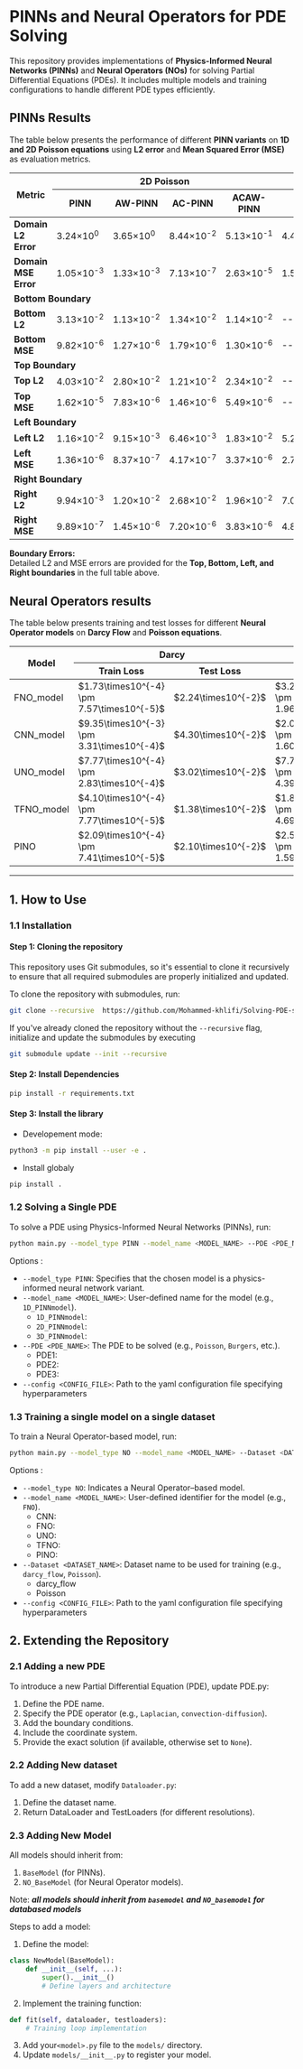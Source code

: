 # PINNs and Neural Operators for PDE Solving

This repository provides implementations of **Physics-Informed Neural Networks (PINNs)** and **Neural Operators (NOs)** for solving Partial Differential Equations (PDEs). It includes multiple models and training configurations to handle different PDE types efficiently.

## PINNs Results

The table below presents the performance of different **PINN variants** on **1D and 2D Poisson equations** using **L2 error** and **Mean Squared Error (MSE)** as evaluation metrics.

<table>
  <thead>
    <tr>
      <th rowspan="2">Metric</th>
      <th colspan="4">2D Poisson</th>
      <th colspan="4">1D Poisson</th>
    </tr>
    <tr>
      <th>PINN</th>
      <th>AW-PINN</th>
      <th>AC-PINN</th>
      <th>ACAW-PINN</th>
      <th>PINN</th>
      <th>AW-PINN</th>
      <th>AC-PINN</th>
      <th>ACAW-PINN</th>
    </tr>
  </thead>
  <tbody>
    <tr>
      <td><strong>Domain L2 Error</strong></td>
      <td>3.24×10<sup>0</sup></td>
      <td>3.65×10<sup>0</sup></td>
      <td>8.44×10<sup>-2</sup></td>
      <td>5.13×10<sup>-1</sup></td>
      <td>4.42×10<sup>-1</sup></td>
      <td>1.15×10<sup>-1</sup></td>
      <td>6.83×10<sup>-4</sup></td>
      <td>2.73×10<sup>-3</sup></td>
    </tr>
    <tr>
      <td><strong>Domain MSE Error</strong></td>
      <td>1.05×10<sup>-3</sup></td>
      <td>1.33×10<sup>-3</sup></td>
      <td>7.13×10<sup>-7</sup></td>
      <td>2.63×10<sup>-5</sup></td>
      <td>1.55×10<sup>-1</sup></td>
      <td>1.05×10<sup>-2</sup></td>
      <td>3.71×10<sup>-7</sup></td>
      <td>5.93×10<sup>-6</sup></td>
    </tr>
    <tr>
      <td colspan="9"><strong>Bottom Boundary</strong></td>
    </tr>
    <tr>
      <td><strong>Bottom L2</strong></td>
      <td>3.13×10<sup>-2</sup></td>
      <td>1.13×10<sup>-2</sup></td>
      <td>1.34×10<sup>-2</sup></td>
      <td>1.14×10<sup>-2</sup></td>
      <td>--</td>
      <td>--</td>
      <td>--</td>
      <td>--</td>
    </tr>
    <tr>
      <td><strong>Bottom MSE</strong></td>
      <td>9.82×10<sup>-6</sup></td>
      <td>1.27×10<sup>-6</sup></td>
      <td>1.79×10<sup>-6</sup></td>
      <td>1.30×10<sup>-6</sup></td>
      <td>--</td>
      <td>--</td>
      <td>--</td>
      <td>--</td>
    </tr>
    <tr>
      <td colspan="9"><strong>Top Boundary</strong></td>
    </tr>
    <tr>
      <td><strong>Top L2</strong></td>
      <td>4.03×10<sup>-2</sup></td>
      <td>2.80×10<sup>-2</sup></td>
      <td>1.21×10<sup>-2</sup></td>
      <td>2.34×10<sup>-2</sup></td>
      <td>--</td>
      <td>--</td>
      <td>--</td>
      <td>--</td>
    </tr>
    <tr>
      <td><strong>Top MSE</strong></td>
      <td>1.62×10<sup>-5</sup></td>
      <td>7.83×10<sup>-6</sup></td>
      <td>1.46×10<sup>-6</sup></td>
      <td>5.49×10<sup>-6</sup></td>
      <td>--</td>
      <td>--</td>
      <td>--</td>
      <td>--</td>
    </tr>
    <tr>
      <td colspan="9"><strong>Left Boundary</strong></td>
    </tr>
    <tr>
      <td><strong>Left L2</strong></td>
      <td>1.16×10<sup>-2</sup></td>
      <td>9.15×10<sup>-3</sup></td>
      <td>6.46×10<sup>-3</sup></td>
      <td>1.83×10<sup>-2</sup></td>
      <td>5.26×10<sup>-4</sup></td>
      <td>4.29×10<sup>-4</sup></td>
      <td>1.06×10<sup>-3</sup></td>
      <td>1.57×10<sup>-4</sup></td>
    </tr>
    <tr>
      <td><strong>Left MSE</strong></td>
      <td>1.36×10<sup>-6</sup></td>
      <td>8.37×10<sup>-7</sup></td>
      <td>4.17×10<sup>-7</sup></td>
      <td>3.37×10<sup>-6</sup></td>
      <td>2.76×10<sup>-7</sup></td>
      <td>1.84×10<sup>-7</sup></td>
      <td>1.11×10<sup>-6</sup></td>
      <td>2.46×10<sup>-8</sup></td>
    </tr>
    <tr>
      <td colspan="9"><strong>Right Boundary</strong></td>
    </tr>
    <tr>
      <td><strong>Right L2</strong></td>
      <td>9.94×10<sup>-3</sup></td>
      <td>1.20×10<sup>-2</sup></td>
      <td>2.68×10<sup>-2</sup></td>
      <td>1.96×10<sup>-2</sup></td>
      <td>7.01×10<sup>-4</sup></td>
      <td>4.26×10<sup>-3</sup></td>
      <td>1.05×10<sup>-3</sup></td>
      <td>1.88×10<sup>-4</sup></td>
    </tr>
    <tr>
      <td><strong>Right MSE</strong></td>
      <td>9.89×10<sup>-7</sup></td>
      <td>1.45×10<sup>-6</sup></td>
      <td>7.20×10<sup>-6</sup></td>
      <td>3.83×10<sup>-6</sup></td>
      <td>4.86×10<sup>-7</sup></td>
      <td>1.79×10<sup>-5</sup></td>
      <td>1.08×10<sup>-6</sup></td>
      <td>3.50×10<sup>-8</sup></td>
    </tr>
  </tbody>
</table>

**Boundary Errors:**  
Detailed L2 and MSE errors are provided for the **Top, Bottom, Left, and Right boundaries** in the full table above.


## Neural Operators results

The table below presents training and test losses for different **Neural Operator models** on **Darcy Flow** and **Poisson equations**.

<table>
  <thead>
    <tr>
      <th rowspan="2">Model</th>
      <th colspan="2">Darcy</th>
      <th colspan="2">Poisson</th>
    </tr>
    <tr>
      <th>Train Loss</th>
      <th>Test Loss</th>
      <th>Train Loss</th>
      <th>Test Loss</th>
    </tr>
  </thead>
  <tbody>
    <tr>
      <td>FNO_model</td>
      <td>$1.73\times10^{-4} \pm 7.57\times10^{-5}$</td>
      <td>$2.24\times10^{-2}$</td>
      <td>$3.28\times10^{-5} \pm 1.96\times10^{-5}$</td>
      <td>$3.84\times10^{-4} \pm 2.54\times10^{-4}$</td>
    </tr>
    <tr>
      <td>CNN_model</td>
      <td>$9.35\times10^{-3} \pm 3.31\times10^{-4}$</td>
      <td>$4.30\times10^{-2}$</td>
      <td>$2.05\times10^{-5} \pm 1.60\times10^{-5}$</td>
      <td>$1.35\times10^{-4} \pm 1.52\times10^{-4}$</td>
    </tr>
    <tr>
      <td>UNO_model</td>
      <td>$7.77\times10^{-4} \pm 2.83\times10^{-4}$</td>
      <td>$3.02\times10^{-2}$</td>
      <td>$7.70\times10^{-5} \pm 4.39\times10^{-5}$</td>
      <td>$3.24\times10^{-4} \pm 3.30\times10^{-4}$</td>
    </tr>
    <tr>
      <td>TFNO_model</td>
      <td>$4.10\times10^{-4} \pm 7.77\times10^{-5}$</td>
      <td>$1.38\times10^{-2}$</td>
      <td>$1.80\times10^{-5} \pm 4.69\times10^{-6}$</td>
      <td>$1.56\times10^{-4} \pm 7.19\times10^{-5}$</td>
    </tr>
    <tr>
      <td>PINO</td>
      <td>$2.09\times10^{-4} \pm 7.41\times10^{-5}$</td>
      <td>$2.10\times10^{-2}$</td>
      <td>$2.51\times10^{-5} \pm 1.59\times10^{-5}$</td>
      <td>$6.66\times10^{-5} \pm 3.52\times10^{-5}$</td>
    </tr>
  </tbody>
</table>


---


## 1. How to Use

### 1.1 Installation
#### Step 1: Cloning the repository
This repository uses Git submodules, so it's essential to clone it recursively to ensure that all required submodules are properly initialized and updated.

To clone the repository with submodules, run:

```bash
git clone --recursive  https://github.com/Mohammed-khlifi/Solving-PDE-s-using-neural-network.git
```
If you've already cloned the repository without the ```--recursive``` flag, initialize and update the submodules by executing
```bash
git submodule update --init --recursive 
```

#### Step 2: Install Dependencies

```bash
pip install -r requirements.txt
```

#### Step 3: Install the library

- Developement mode:
```bash
python3 -m pip install --user -e .
```

- Install globaly
```bash
pip install .
```

### 1.2 Solving a Single PDE

To solve a PDE using Physics-Informed Neural Networks (PINNs), run:

```bash
python main.py --model_type PINN --model_name <MODEL_NAME> --PDE <PDE_NAME> --config <CONFIG_FILE>
```

Options :
- `--model_type PINN`: Specifies that the chosen model is a physics-informed neural network variant.
- `--model_name <MODEL_NAME>`: User-defined name for the model (e.g., `1D_PINNmodel`).
  - `1D_PINNmodel`:
  - `2D_PINNmodel`:
  - `3D_PINNmodel`:
- `--PDE <PDE_NAME>`: The PDE to be solved (e.g., `Poisson`, `Burgers`, etc.).
  - PDE1: 
  - PDE2:
  - PDE3:
- `--config <CONFIG_FILE>`: Path to the yaml configuration file specifying hyperparameters  


### 1.3 Training a single model on a single dataset

To train a Neural Operator-based model, run:

```bash
python main.py --model_type NO --model_name <MODEL_NAME> --Dataset <DATASET_NAME> --config <CONFIG_FILE>
```
Options :
- `--model_type NO`: Indicates a Neural Operator–based model.
- `--model_name <MODEL_NAME>`: User-defined identifier for the model (e.g., `FNO`).
  - CNN:
  - FNO:
  - UNO:
  - TFNO:
  - PINO:
- `--Dataset <DATASET_NAME>`: Dataset name to be used for training (e.g., `darcy_flow`, `Poisson`).
  - darcy_flow
  - Poisson
- `--config <CONFIG_FILE>`: Path to the yaml configuration file specifying hyperparameters

## 2. Extending the Repository

### 2.1 Adding a new PDE

To introduce a new Partial Differential Equation (PDE), update PDE.py:

1. Define the PDE name.
2. Specify the PDE operator (e.g., `Laplacian`, `convection-diffusion`).
3. Add the boundary conditions.
4. Include the coordinate system.
5. Provide the exact solution (if available, otherwise set to `None`).

    
### 2.2 Adding New dataset

To add a new dataset, modify `Dataloader.py`:

1. Define the dataset name.
2. Return DataLoader and TestLoaders (for different resolutions).
    
### 2.3 Adding New Model

All models should inherit from:

1. `BaseModel` (for PINNs).
2. `NO_BaseModel` (for Neural Operator models).

Note: ***all models should inherit from `basemodel` and `NO_basemodel` for databased models***


Steps to add a model:

1. Define the model:

```python
class NewModel(BaseModel):
    def __init__(self, ...):
        super().__init__()
        # Define layers and architecture
```

2. Implement the training function:

```python
def fit(self, dataloader, testloaders):
    # Training loop implementation

```

3. Add your`<model>.py` file to the `models/` directory.
4. Update `models/__init__.py` to register your model.
